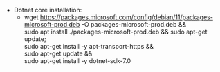 - Dotnet core installation:
	- wget https://packages.microsoft.com/config/debian/11/packages-microsoft-prod.deb -O packages-microsoft-prod.deb && \
	  sudo apt install ./packages-microsoft-prod.deb && sudo apt-get update; \
	  sudo apt-get install -y apt-transport-https && \
	  sudo apt-get update && \
	  sudo apt-get install -y dotnet-sdk-7.0